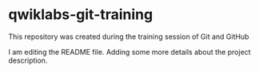 # qwiklabs-git-training
This repository was created during the training session of Git and GitHub

I am editing the README file. Adding some more details about the project description.
